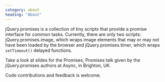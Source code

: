 ```yaml
---
category: about
heading: "About"
---
```


jQuery.promises is a collection of tiny scripts that provide a promise interface
for common tasks. Currently, there are only two scripts: jQuery.promises.image,
which wraps image elements that may or may not have been loaded by the browser
and jQuery.promises.timer, which wraps `setTimeout()` delayed functions.

Take a look at slides for the Promises, Promises talk given by the jQuery.promises
authors at Async, in Brighton, UK.

Code contributions and feedback is welcome.